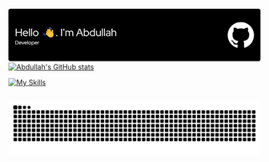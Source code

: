 ![Header](./github-header-image.png)
[![Abdullah's GitHub stats](https://github-readme-stats.vercel.app/api?username=abdulahmd&theme=blue_navy)](https://github.com/abdulahmd/github-readme-stats)
<table>
    <tr>
      <a href="https://skillicons.dev">
        <img src="https://skillicons.dev/icons?i=vscode,anaconda,java,python,pytorch,matlab,notion,opencv,unity,blender&perline=5" alt="My Skills">
      </a>
    </tr>
</table>
<picture>
  <source media="(prefers-color-scheme: dark)" srcset="https://raw.githubusercontent.com/abdulahmd/abdulahmd/output/github-contribution-grid-snake-dark.svg">
  <source media="(prefers-color-scheme: light)" srcset="https://raw.githubusercontent.com/abdulahmd/abdulahmd/output/github-contribution-grid-snake.svg">
  <img alt="github contribution grid snake animation" src="https://raw.githubusercontent.com/abdulahmd/abdulahmd/output/github-contribution-grid-snake.svg">
</picture>
